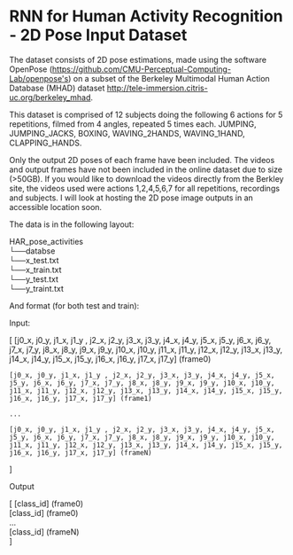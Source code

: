 # RNN for Human Activity Recognition - 2D Pose Input Dataset
The dataset consists of 2D pose estimations, made using the software OpenPose (https://github.com/CMU-Perceptual-Computing-Lab/openpose's) on a subset of the Berkeley Multimodal Human Action Database (MHAD) dataset http://tele-immersion.citris-uc.org/berkeley_mhad.

This dataset is comprised of 12 subjects doing the following 6 actions for 5 repetitions, filmed from 4 angles, repeated 5 times each.
JUMPING,
JUMPING_JACKS,
BOXING,
WAVING_2HANDS,
WAVING_1HAND,
CLAPPING_HANDS.

Only the output 2D poses of each frame have been included. The videos and output frames have not been included in the online dataset due to size (>50GB).
If you would like to download the videos directly from the Berkley site, the videos used were actions 1,2,4,5,6,7 for all repetitions, recordings and subjects.
I will look at hosting the 2D pose image outputs in an accessible location soon.

The data is in the following layout:

HAR_pose_activities  
└──databse  
   └──x_test.txt  
   └──x_train.txt  
   └──y_test.txt  
   └──y_traint.txt  

And format (for both test and train):

Input:

[	[j0_x, j0_y, j1_x, j1_y , j2_x, j2_y, j3_x, j3_y, j4_x, j4_y, j5_x, j5_y, j6_x, j6_y, j7_x, j7_y, j8_x, j8_y, j9_x, j9_y, j10_x, j10_y, j11_x, j11_y, j12_x, j12_y, j13_x, j13_y, j14_x, j14_y, j15_x, j15_y, j16_x, j16_y, j17_x, j17_y] (frame0)  

	[j0_x, j0_y, j1_x, j1_y , j2_x, j2_y, j3_x, j3_y, j4_x, j4_y, j5_x, j5_y, j6_x, j6_y, j7_x, j7_y, j8_x, j8_y, j9_x, j9_y, j10_x, j10_y, j11_x, j11_y, j12_x, j12_y, j13_x, j13_y, j14_x, j14_y, j15_x, j15_y, j16_x, j16_y, j17_x, j17_y] (frame1)  
  
	...  
  
	[j0_x, j0_y, j1_x, j1_y , j2_x, j2_y, j3_x, j3_y, j4_x, j4_y, j5_x, j5_y, j6_x, j6_y, j7_x, j7_y, j8_x, j8_y, j9_x, j9_y, j10_x, j10_y, j11_x, j11_y, j12_x, j12_y, j13_x, j13_y, j14_x, j14_y, j15_x, j15_y, j16_x, j16_y, j17_x, j17_y] (frameN)  
]

Output

[	[class_id] (frame0)  
	[class_id] (frame0)  
	...  
	[class_id] (frameN)  
]


